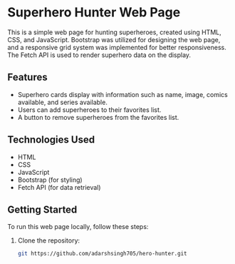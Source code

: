 # Superhero Hunter Web Page

This is a simple web page for hunting superheroes, created using HTML, CSS, and JavaScript. Bootstrap was utilized for designing the web page, and a responsive grid system was implemented for better responsiveness. The Fetch API is used to render superhero data on the display.

## Features

- Superhero cards display with information such as name, image, comics available, and series available.
- Users can add superheroes to their favorites list.
- A button to remove superheroes from the favorites list.

## Technologies Used

- HTML
- CSS
- JavaScript
- Bootstrap (for styling)
- Fetch API (for data retrieval)

## Getting Started

To run this web page locally, follow these steps:

1. Clone the repository:

   ```bash
   git https://github.com/adarshsingh705/hero-hunter.git
   

